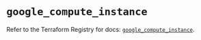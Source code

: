 # `google_compute_instance`

Refer to the Terraform Registry for docs: [`google_compute_instance`](https://registry.terraform.io/providers/hashicorp/google/6.24.0/docs/resources/compute_instance).
